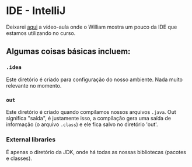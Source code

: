 # IDE - IntelliJ
Deixarei [aqui](https://youtu.be/ds3t9C2A50U?list=PL62G310vn6nFIsOCC0H-C2infYgwm8SWW&t=142) a vídeo-aula onde o William mostra
um pouco da IDE que estamos utilizando no curso.

## Algumas coisas básicas incluem:

### `.idea`
Este diretório é criado para configuração do nosso ambiente. 
Nada muito relevante no momento.

### `out` 
Este diretório é criado quando compilamos nossos arquivos `.java`. 
Out significa "saída", é justamente isso, a compilação gera uma saída de informação (o arquivo `.class`) e ele fica
salvo no diretório 'out'.

### External libraries 
É apenas o diretório da JDK, onde há todas as nossas bibliotecas (pacotes e classes). 

